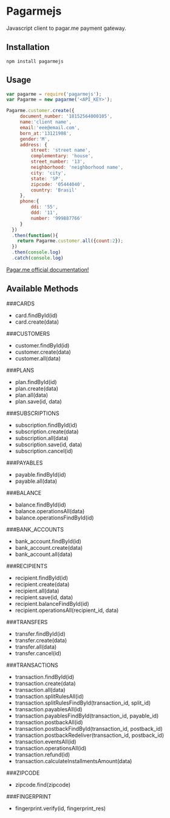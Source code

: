 # Pagarmejs
Javascript client to pagar.me payment gateway.

## Installation

    npm install pagarmejs

## Usage


```js
var pagarme = require('pagarmejs');
var Pagarme = new pagarme('<API_KEY>');

Pagarme.customer.create({
     document_number: '18152564000105',
     name:'client name',
     email:'eee@email.com',
     born_at:'13121988',
     gender:'M',
     address: {
         street: 'street name',
         complementary: 'house',
         street_number: '13',
         neighborhood: 'neighborhood name',
         city: 'city',
         state: 'SP',
         zipcode: '05444040',
         country: 'Brasil'
     },
     phone:{
         ddi: '55',
         ddd: '11',
         number: '999887766'
     }
  })
  .then(function(){
    return Pagarme.customer.all({count:2});
  })
  .then(console.log)
  .catch(console.log)


```
[Pagar.me official documentation!](https://docs.pagar.me/api/)

## Available Methods

###CARDS
- card.findById(id)
- card.create(data)

###CUSTOMERS
- customer.findById(id)
- customer.create(data)
- customer.all(data)

###PLANS
- plan.findById(id)
- plan.create(data)
- plan.all(data)
- plan.save(id, data)

###SUBSCRIPTIONS
- subscription.findById(id)
- subscription.create(data)
- subscription.all(data)
- subscription.save(id, data)
- subscription.cancel(id)

###PAYABLES
- payable.findById(id)
- payable.all(data)

###BALANCE
- balance.findById(id)
- balance.operationsAll(data)
- balance.operationsFindById(id)

###BANK_ACCOUNTS
- bank_account.findById(id)
- bank_account.create(data)
- bank_account.all(data)

###RECIPIENTS
- recipient.findById(id)
- recipient.create(data)
- recipient.all(data)
- recipient.save(id, data)
- recipient.balanceFindById(id)
- recipient.operationsAll(recipient_id, data)

###TRANSFERS
- transfer.findById(id)
- transfer.create(data)
- transfer.all(data)
- transfer.cancel(id)

###TRANSACTIONS
- transaction.findById(id)
- transaction.create(data)
- transaction.all(data)
- transaction.splitRulesAll(id)
- transaction.splitRulesFindById(transaction_id, split_id)
- transaction.payablesAll(id)
- transaction.payablesFindById(transaction_id, payable_id)
- transaction.postbackAll(id)
- transaction.postbackFindById(transaction_id, postback_id)
- transaction.postbackRedeliver(transaction_id, postback_id)
- transaction.eventsAll(id)
- transaction.operationsAll(id)
- transaction.refund(id)
- transaction.calculateInstallmentsAmount(data)

###ZIPCODE
- zipcode.find(zipcode)

###FINGERPRINT
- fingerprint.verify(id, fingerprint_res)
